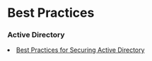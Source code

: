 # Best Practices

<h3>Active Directory</h3>
<li><a href="https://docs.microsoft.com/en-us/windows-server/identity/ad-ds/plan/security-best-practices/best-practices-for-securing-active-directory">Best Practices for Securing Active Directory</a>
